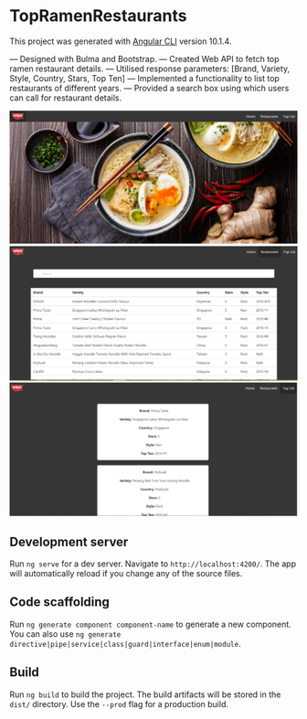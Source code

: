# TopRamenRestaurants

This project was generated with [Angular CLI](https://github.com/angular/angular-cli) version 10.1.4.

— Designed with Bulma and Bootstrap.
— Created Web API to fetch top ramen restaurant details.
— Utilised response parameters: [Brand, Variety, Style, Country, Stars, Top Ten]
— Implemented a functionality to list top restaurants of different years. 
— Provided a search box using which users can call for restaurant details.

![home](https://github.com/divya2/top-ramen-restaurants/blob/master/src/assets/img/home.PNG)
![home](https://github.com/divya2/top-ramen-restaurants/blob/master/src/assets/img/restaurants.PNG)
![home](https://github.com/divya2/top-ramen-restaurants/blob/master/src/assets/img/top_list.PNG)

## Development server

Run `ng serve` for a dev server. Navigate to `http://localhost:4200/`. The app will automatically reload if you change any of the source files.

## Code scaffolding

Run `ng generate component component-name` to generate a new component. You can also use `ng generate directive|pipe|service|class|guard|interface|enum|module`.

## Build

Run `ng build` to build the project. The build artifacts will be stored in the `dist/` directory. Use the `--prod` flag for a production build.

